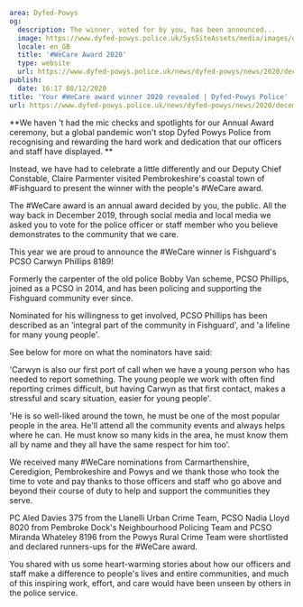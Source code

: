 ```yaml
area: Dyfed-Powys
og:
  description: The winner, voted for by you, has been announced...
  image: https://www.dyfed-powys.police.uk/SysSiteAssets/media/images/dyfed-powys/news/officers-and-staff/gofalu-wecare-1.png?crop=(0,12,810,438)&amp;w=600&amp;h=300&amp;scale=both
  locale: en_GB
  title: '#WeCare Award 2020'
  type: website
  url: https://www.dyfed-powys.police.uk/news/dyfed-powys/news/2020/december-2020/your-wecare-award-winner-2020-revealed/
publish:
  date: 16:17 08/12/2020
title: 'Your #WeCare award winner 2020 revealed | Dyfed-Powys Police'
url: https://www.dyfed-powys.police.uk/news/dyfed-powys/news/2020/december-2020/your-wecare-award-winner-2020-revealed/
```

**We haven 't had the mic checks and spotlights for our Annual Award ceremony, but a global pandemic won't stop Dyfed Powys Police from recognising and rewarding the hard work and dedication that our officers and staff have displayed. **

Instead, we have had to celebrate a little differently and our Deputy Chief Constable, Claire Parmenter visited Pembrokeshire's coastal town of #Fishguard to present the winner with the people's #WeCare award.

The #WeCare award is an annual award decided by you, the public. All the way back in December 2019, through social media and local media we asked you to vote for the police officer or staff member who you believe demonstrates to the community that we care.

This year we are proud to announce the #WeCare winner is Fishguard's PCSO Carwyn Phillips 8189!

Formerly the carpenter of the old police Bobby Van scheme, PCSO Phillips, joined as a PCSO in 2014, and has been policing and supporting the Fishguard community ever since.

Nominated for his willingness to get involved, PCSO Phillips has been described as an 'integral part of the community in Fishguard', and 'a lifeline for many young people'.

See below for more on what the nominators have said:

'Carwyn is also our first port of call when we have a young person who has needed to report something. The young people we work with often find reporting crimes difficult, but having Carwyn as that first contact, makes a stressful and scary situation, easier for young people'.

'He is so well-liked around the town, he must be one of the most popular people in the area. He'll attend all the community events and always helps where he can. He must know so many kids in the area, he must know them all by name and they all have the same respect for him too'.

We received many #WeCare nominations from Carmarthenshire, Ceredigion, Pembrokeshire and Powys and we thank those who took the time to vote and pay thanks to those officers and staff who go above and beyond their course of duty to help and support the communities they serve.

PC Aled Davies 375 from the Llanelli Urban Crime Team, PCSO Nadia Lloyd 8020 from Pembroke Dock's Neighbourhood Policing Team and PCSO Miranda Whateley 8196 from the Powys Rural Crime Team were shortlisted and declared runners-ups for the #WeCare award.

You shared with us some heart-warming stories about how our officers and staff make a difference to people's lives and entire communities, and much of this inspiring work, effort, and care would have been unseen by others in the police service.
